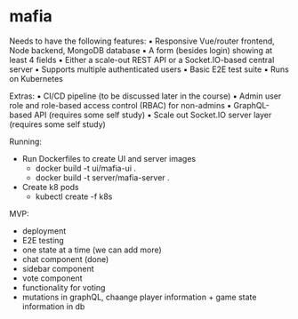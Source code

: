 # mafia

Needs to have the following features:
▪ Responsive Vue/router frontend, Node backend, MongoDB database
▪ A form (besides login) showing at least 4 fields
▪ Either a scale-out REST API or a Socket.IO-based central server
▪ Supports multiple authenticated users
▪ Basic E2E test suite
▪ Runs on Kubernetes

Extras:
▪ CI/CD pipeline (to be discussed later in the course)
▪ Admin user role and role-based access control (RBAC) for non-admins
▪ GraphQL-based API (requires some self study)
▪ Scale out Socket.IO server layer (requires some self study)


Running: 
- Run Dockerfiles to create UI and server images
    - docker build -t ui/mafia-ui .
    - docker build -t server/mafia-server .
- Create k8 pods
    - kubectl create -f k8s


MVP: 
- deployment
- E2E testing
- one state at a time (we can add more)
- chat component (done)
- sidebar component
- vote component 
- functionality for voting 
- mutations in graphQL, chaange player information + game state information in db



